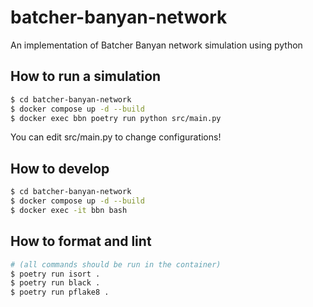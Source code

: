 # batcher-banyan-network
An implementation of Batcher Banyan network simulation using python

## How to run a simulation
```bash
$ cd batcher-banyan-network
$ docker compose up -d --build
$ docker exec bbn poetry run python src/main.py
```
You can edit src/main.py to change configurations!

## How to develop
```bash
$ cd batcher-banyan-network
$ docker compose up -d --build
$ docker exec -it bbn bash
```

## How to format and lint
```bash
# (all commands should be run in the container)
$ poetry run isort .
$ poetry run black .
$ poetry run pflake8 .
```

